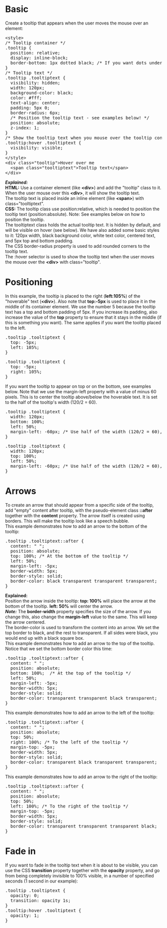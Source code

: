 <h1>Basic</h1>
Create a tooltip that appears when the user moves the mouse over an element:
<pre>
&lt;style&gt;
/* Tooltip container */
.tooltip {
  position: relative;
  display: inline-block;
  border-bottom: 1px dotted black; /* If you want dots under the hoverable text */
}
/* Tooltip text */
.tooltip .tooltiptext {
  visibility: hidden;
  width: 120px;
  background-color: black;
  color: #fff;
  text-align: center;
  padding: 5px 0;
  border-radius: 6px;
  /* Position the tooltip text - see examples below! */
  position: absolute;
  z-index: 1;
}
/* Show the tooltip text when you mouse over the tooltip container */
.tooltip:hover .tooltiptext {
  visibility: visible;
}
&lt;/style&gt;
&lt;div class="tooltip"&gt;Hover over me
  &lt;span class="tooltiptext"&gt;Tooltip text&lt;/span&gt;
&lt;/div&gt;
</pre>
<b><i>Explained:</i></b>
<br>
<b>HTML:</b> Use a container element (like <b>&lt;div&gt;</b>) and add the "tooltip" class to it. When the user mouse over this <b>&lt;div&gt;</b>, it will show the tooltip text.
<br>
The tooltip text is placed inside an inline element (like <b>&lt;span&gt;</b>) with class="tooltiptext".
<br>
<b>CSS:</b> The tooltip class use position:relative, which is needed to position the tooltip text (position:absolute). Note: See examples below on how to position the tooltip.
<br>
The tooltiptext class holds the actual tooltip text. It is hidden by default, and will be visible on hover (see below). We have also added some basic styles to it: 120px width, black background color, white text color, centered text, and 5px top and bottom padding.
<br>
The CSS border-radius property is used to add rounded corners to the tooltip text.
<br>
The :hover selector is used to show the tooltip text when the user moves the mouse over the <b>&lt;div&gt;</b> with class="tooltip".
<h1>Positioning</h1>
In this example, the tooltip is placed to the right (<b>left:105%</b>) of the "hoverable" text (<b>&lt;div&gt;</b>). Also note that <b>top:-5px</b> is used to place it in the middle of its container element. We use the number 5 because the tooltip text has a top and bottom padding of 5px. If you increase its padding, also increase the value of the <b>top</b> property to ensure that it stays in the middle (if this is something you want). The same applies if you want the tooltip placed to the left.
<pre>
.tooltip .tooltiptext {
  top: -5px;
  left: 105%;
}
</pre>
<pre>
.tooltip .tooltiptext {
  top: -5px;
  right: 105%;
}
</pre>
If you want the tooltip to appear on top or on the bottom, see examples below. Note that we use the margin-left property with a value of minus 60 pixels. This is to center the tooltip above/below the hoverable text. It is set to the half of the tooltip's width (120/2 = 60).
<pre>
.tooltip .tooltiptext {
  width: 120px;
  bottom: 100%;
  left: 50%;
  margin-left: -60px; /* Use half of the width (120/2 = 60), to center the tooltip */
}
</pre>
<pre>
.tooltip .tooltiptext {
  width: 120px;
  top: 100%;
  left: 50%;
  margin-left: -60px; /* Use half of the width (120/2 = 60), to center the tooltip */
}
</pre>
<h1>Arrows</h1>
To create an arrow that should appear from a specific side of the tooltip, add "empty" content after tooltip, with the pseudo-element class <b>::after</b> together with the <b>content</b> property. The arrow itself is created using borders. This will make the tooltip look like a speech bubble.
<br>
This example demonstrates how to add an arrow to the bottom of the tooltip:
<pre>
.tooltip .tooltiptext::after {
  content: " ";
  position: absolute;
  top: 100%; /* At the bottom of the tooltip */
  left: 50%;
  margin-left: -5px;
  border-width: 5px;
  border-style: solid;
  border-color: black transparent transparent transparent;
}
</pre>
<b>Explained:</b>
<br>
Position the arrow inside the tooltip: <b>top: 100%</b> will place the arrow at the bottom of the tooltip. <b>left: 50%</b> will center the arrow.
<br>
<b><i>Note:</i></b> The <b>border-width</b> property specifies the size of the arrow. If you change this, also change the <b>margin-left</b> value to the same. This will keep the arrow centered.
<br>
The border-color is used to transform the content into an arrow. We set the top border to black, and the rest to transparent. If all sides were black, you would end up with a black square box.
<br>
This example demonstrates how to add an arrow to the top of the tooltip. Notice that we set the bottom border color this time:
<pre>
.tooltip .tooltiptext::after {
  content: " ";
  position: absolute;
  bottom: 100%;  /* At the top of the tooltip */
  left: 50%;
  margin-left: -5px;
  border-width: 5px;
  border-style: solid;
  border-color: transparent transparent black transparent;
}
</pre>
This example demonstrates how to add an arrow to the left of the tooltip:
<pre>
.tooltip .tooltiptext::after {
  content: " ";
  position: absolute;
  top: 50%;
  right: 100%; /* To the left of the tooltip */
  margin-top: -5px;
  border-width: 5px;
  border-style: solid;
  border-color: transparent black transparent transparent;
}
</pre>
This example demonstrates how to add an arrow to the right of the tooltip:
<pre>
.tooltip .tooltiptext::after {
  content: " ";
  position: absolute;
  top: 50%;
  left: 100%; /* To the right of the tooltip */
  margin-top: -5px;
  border-width: 5px;
  border-style: solid;
  border-color: transparent transparent transparent black;
}
</pre>
<h1>Fade in</h1>
If you want to fade in the tooltip text when it is about to be visible, you can use the CSS <b>transition</b> property together with the <b>opacity</b> property, and go from being completely invisible to 100% visible, in a number of specified seconds (1 second in our example):
<pre>
.tooltip .tooltiptext {
  opacity: 0;
  transition: opacity 1s;
}
.tooltip:hover .tooltiptext {
  opacity: 1;
}
</pre>

